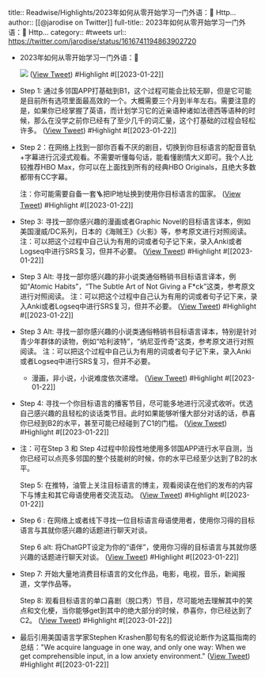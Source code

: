 title:: Readwise/Highlights/2023年如何从零开始学习一门外语：🧵 Http...
author:: [[@jarodise on Twitter]]
full-title:: 2023年如何从零开始学习一门外语：🧵 Http...
category:: #tweets
url:: https://twitter.com/jarodise/status/1616741194863902720

- 2023年如何从零开始学习一门外语：🧵 
  
  ![](https://pbs.twimg.com/media/Fm_RiFIakAEUCl_.jpg) ([View Tweet](https://twitter.com/jarodise/status/1616741194863902720)) #Highlight #[[2023-01-22]]
- Step 1: 通过多邻国APP打基础到B1，这个过程可能会比较无聊，但是它可能是目前所有选项里面最高效的一个。大概需要三个月到半年左右。需要注意的是，如果你已经掌握了英语，而计划学习它的近亲语种诸如法德西等语种的时候，那么在没学之前你已经有了至少几千的词汇量，这个打基础的过程会轻松许多。 ([View Tweet](https://twitter.com/jarodise/status/1616741199922221056)) #Highlight #[[2023-01-22]]
- Step 2：在网络上找到一部你百看不厌的剧目，切换到你目标语言的配音音轨+字幕进行沉浸式观看。不需要听懂每句话，能看懂剧情大义即可。我个人比较推荐HBO Max，你可以在上面找到所有的经典HBO Originals，且绝大多数都带有CC字幕。
  
  注：你可能需要自备一套🪜把IP地址换到使用你目标语言的国家。 ([View Tweet](https://twitter.com/jarodise/status/1616741202535288832)) #Highlight #[[2023-01-22]]
- Step 3: 寻找一部你感兴趣的漫画或者Graphic Novel的目标语言译本，例如美国漫威/DC系列，日本的《海贼王》《火影》等，参考原文进行对照阅读。
  注：可以把这个过程中自己认为有用的词或者句子记下来，录入Anki或者Logseq中进行SRS复习，但并不必要。 ([View Tweet](https://twitter.com/jarodise/status/1616741205240610818)) #Highlight #[[2023-01-22]]
- Step 3 Alt: 寻找一部你感兴趣的非小说类通俗畅销书目标语言译本，例如“Atomic Habits”，“The Subtle Art of Not Giving a F*ck”这类，参考原文进行对照阅读。
  注：可以把这个过程中自己认为有用的词或者句子记下来，录入Anki或者Logseq中进行SRS复习，但并不必要。 ([View Tweet](https://twitter.com/jarodise/status/1616741207862042624)) #Highlight #[[2023-01-22]]
- Step 3 Alt: 寻找一部你感兴趣的小说类通俗畅销书目标语言译本，特别是针对青少年群体的读物，例如“哈利波特”，“纳尼亚传奇”这类，参考原文进行对照阅读。
  注：可以把这个过程中自己认为有用的词或者句子记下来，录入Anki或者Logseq中进行SRS复习，但并不必要。
  
  * 漫画，非小说，小说难度依次递增。 ([View Tweet](https://twitter.com/jarodise/status/1616741210521231360)) #Highlight #[[2023-01-22]]
- Step 4: 寻找一个你目标语言的播客节目，尽可能多地进行沉浸式收听。优选自己感兴趣的且轻松的谈话类节目。此时如果能够听懂大部分对话的话，恭喜你已经到B2的水平，甚至可能已经碰到了C1的门槛。 ([View Tweet](https://twitter.com/jarodise/status/1616741213188788224)) #Highlight #[[2023-01-22]]
- 注：可在Step 3 和 Step 4过程中阶段性地使用多邻国APP进行水平自测，当你已经可以点亮多邻国的整个技能树的时候，你的水平已经至少达到了B2的水平。
  
  Step 5: 在推特，油管上关注目标语言的博主，观看阅读在他们的发布的内容下与博主和其它母语使用者交流互动。 ([View Tweet](https://twitter.com/jarodise/status/1616741215776706561)) #Highlight #[[2023-01-22]]
- Step 6 : 在网络上或者线下寻找一位目标语言母语使用者，使用你习得的目标语言与其就你感兴趣的话题进行聊天对谈。
  
  Step 6 alt: 将ChatGPT设定为你的“语伴”，使用你习得的目标语言与其就你感兴趣的话题进行聊天对谈。 ([View Tweet](https://twitter.com/jarodise/status/1616741218352001026)) #Highlight #[[2023-01-22]]
- Step 7: 开始大量地消费目标语言的文化作品，电影，电视，音乐，新闻报道，文学作品等。
  
  Step 8: 观看目标语言的单口喜剧（脱口秀）节目，尽可能地去理解其中的笑点和文化梗，当你能够get到其中的绝大部分的时候，恭喜你，你已经达到了C2。 ([View Tweet](https://twitter.com/jarodise/status/1616741220948246529)) #Highlight #[[2023-01-22]]
- 最后引用美国语言学家Stephen Krashen那句有名的假说论断作为这篇指南的总结："We acquire language in one way, and only one way: When we get comprehensible input, in a low anxiety environment." ([View Tweet](https://twitter.com/jarodise/status/1616741223523553280)) #Highlight #[[2023-01-22]]